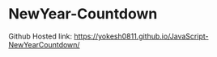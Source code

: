 # NewYear-Countdown

Github Hosted link:  https://yokesh0811.github.io/JavaScript-NewYearCountdown/
